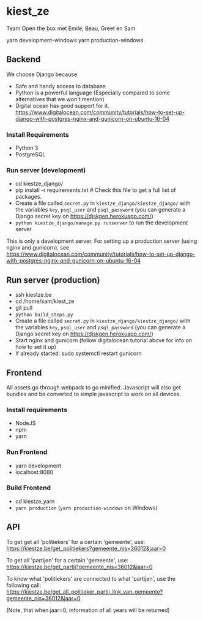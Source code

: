 # kiest_ze
Team Open the box met Emile, Beau, Greet en Sam

yarn development-windows
yarn production-windows

## Backend
We choose Django because:
- Safe and handy access  to database
- Python is a powerful language (Especially compared to some alternatives that we won't mention)
- Digital ocean has good support for it. https://www.digitalocean.com/community/tutorials/how-to-set-up-django-with-postgres-nginx-and-gunicorn-on-ubuntu-16-04

### Install Requirements
- Python 3
- PostgreSQL

### Run server (development)
- cd kiestze_django/
- pip install -r requirements.txt # Check this file to get a full list of packages.
- Create a file called `secret.py` in `kiestze_django/kiestze_django/` with the variables `key`, `psql_user` and `psql_password` (you can generate a Django secret key on https://djskgen.herokuapp.com/)
- `python kiestze_django/manage.py runserver` to run the development server

This is only a development server. For setting up a production server (using nginx and gunicorn), see  
https://www.digitalocean.com/community/tutorials/how-to-set-up-django-with-postgres-nginx-and-gunicorn-on-ubuntu-16-04

## Run server (production)
- ssh kiestze.be
- cd /home/sam/kiest_ze
- git pull
- `python build_steps.py`
- Create a file called `secret.py` in `kiestze_django/kiestze_django/` with the variables `key`, `psql_user` and `psql_password` (you can generate a Django secret key on https://djskgen.herokuapp.com/)
- Start nginx and gunicorn (follow digitalocean tutorial above for info on how to set it up)
- If already started: sudo systemctl restart gunicorn

## Frontend
All assets go through webpack to go minified. Javascript will also get bundles and be converted to simple javascript to work on all devices.

### Install requirements
- NodeJS
- npm
- yarn


### Run Frontend
- yarn development
- localhost:8080

### Build Frontend
- cd kiestze_yarn
- `yarn production` (`yarn production-windows` on Windows)


## API
To get get all 'politiekers' for a certain 'gemeente', use:  
https://kiestze.be/get_politiekers?gemeente_nis=36012&jaar=0

To get all 'partijen' for a certain 'gemeente', use:  
https://kiestze.be/get_partij?gemeente_nis=36012&jaar=0

To know what 'politiekers' are connected to what 'partijen', use the following call:  
https://kiestze.be/get_all_politieker_partij_link_van_gemeente?gemeente_nis=36012&jaar=0

(Note, that when jaar=0, information of all years will be returned)
